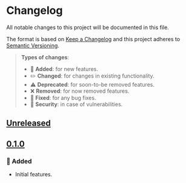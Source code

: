 # Changelog

All notable changes to this project will be documented in this file.

The format is based on [Keep a Changelog](http://keepachangelog.com/en/1.0.0/)
and this project adheres to [Semantic Versioning](http://semver.org/spec/v2.0.0.html).

> **Types of changes**:
>
> - 🎉 **Added**: for new features.
> - ✏️ **Changed**: for changes in existing functionality.
> - ⚠️ **Deprecated**: for soon-to-be removed features.
> - ❌ **Removed**: for now removed features.
> - 🐛 **Fixed**: for any bug fixes.
> - 👾 **Security**: in case of vulnerabilities.

## [Unreleased]

## [0.1.0]

### 🎉 Added
- Initial features.

[unreleased]: https://github.com/jesusprubio/pwd/compare/0.1.0...HEAD
[0.1.0]: https://github.com/jesusprubio/pwd/compare/3eeb67bd082b65c44b0c22919a176797a5bc866f...0.1.0
